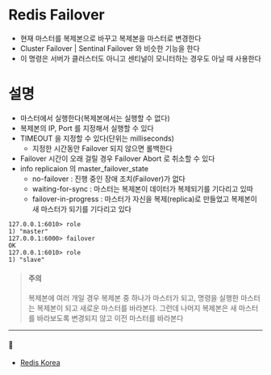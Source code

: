 # Redis Failover
* 현재 마스터를 복제본으로 바꾸고 복제본을 마스터로 변경한다
* Cluster Failover | Sentinal Failover 와 비슷한 기능을 한다
* 이 명령은 서버가 클러스터도 아니고 센티널이 모니터하는 경우도 아닐 때 사용한다

# 설명
* 마스터에서 실행한다(복제본에서는 실행할 수 없다)
* 복제본의 IP, Port 를 지정해서 실행할 수 있다
* TIMEOUT 을 지정할 수 있다(단위는 milliseconds)
  * 지정한 시간동안 Failover 되지 않으면 롤백한다
* Failover 시간이 오래 걸릴 경우 Failover Abort 로 취소할 수 있다
* info replicaion 의 master_failover_state
  * no-failover : 진행 중인 장애 조치(Failover)가 없다
  * waiting-for-sync : 마스터는 복제본이 데이터가 복제되기를 기다리고 있따
  * failover-in-progress : 마스터가 자신을 복제(replica)로 만들었고 복제본이 새 마스터가 되기를 기다리고 있다
```
127.0.0.1:6010> role
1) "master"
127.0.0.1:6000> failover
OK
127.0.0.1:6010> role
1) "slave"
```
> #### 주의
> 복제본에 여러 개일 경우 복제본 중 하나가 마스터가 되고, 
> 명령을 실행한 마스터는 복제본이 되고 새로운 마스터를 바라본다.
> 그런데 나머지 복제본은 새 마스터를 바라보도록 변경되지 않고 이전 마스터를 바라본다

---
#### 🔗
* [Redis Korea](http://redisgate.kr/redis/server/failover.php)